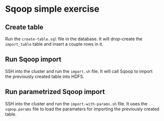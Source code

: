# Sqoop simple exercise

## Create table

Run the `create-table.sql` file in the database. It will drop-create the `import_table` table and insert a couple rows in it.

## Run Sqoop import

SSH into the cluster and run the `import.sh` file. It will call Sqoop to import the previously created table into HDFS.

## Run parametrized Sqoop import

SSH into the cluster and run the `import-with-params.sh` file. It uses the `sqoop.params` file to load the parameters for importing the previously created table.

